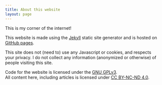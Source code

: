 ```yaml
---
title: About this website
layout: page
---
```


This is my corner of the internet!

This website is made using the [Jekyll](https://jekyllrb.com/) static site
generator and is hosted on [GitHub pages](https://pages.github.com/).

This site does not (need to) use any Javascript or cookies, and respects your
privacy. I do not collect any information (anonymized or otherwise) of people
visiting this site.

Code for the website is licensed under the
[GNU GPLv3](https://github.com/abhijeetbodas2001/abhijeetbodas2001.github.io).  
All content here, including articles is licensed under
[CC BY-NC-ND 4.0](https://creativecommons.org/licenses/by-nc-nd/4.0/legalcode).
